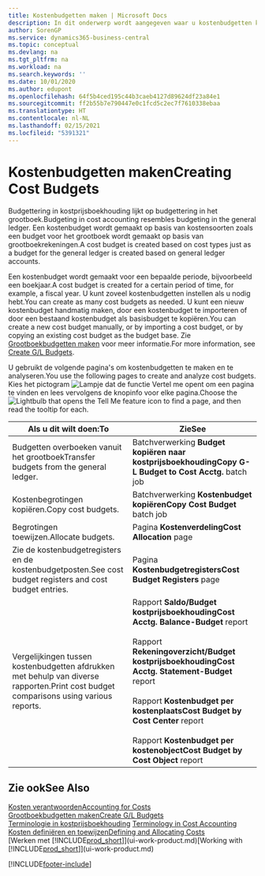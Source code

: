 ```yaml
---
title: Kostenbudgetten maken | Microsoft Docs
description: In dit onderwerp wordt aangegeven waar u kostenbudgetten kunt maken en analyseren.
author: SorenGP
ms.service: dynamics365-business-central
ms.topic: conceptual
ms.devlang: na
ms.tgt_pltfrm: na
ms.workload: na
ms.search.keywords: ''
ms.date: 10/01/2020
ms.author: edupont
ms.openlocfilehash: 64f5b4ced195c44b3caeb4127d89624df23a84e1
ms.sourcegitcommit: ff2b55b7e790447e0c1fcd5c2ec7f7610338ebaa
ms.translationtype: HT
ms.contentlocale: nl-NL
ms.lasthandoff: 02/15/2021
ms.locfileid: "5391321"
---
```

# <a name="creating-cost-budgets"></a><span data-ttu-id="fa61c-103">Kostenbudgetten maken</span><span class="sxs-lookup"><span data-stu-id="fa61c-103">Creating Cost Budgets</span></span>
<span data-ttu-id="fa61c-104">Budgettering in kostprijsboekhouding lijkt op budgettering in het grootboek.</span><span class="sxs-lookup"><span data-stu-id="fa61c-104">Budgeting in cost accounting resembles budgeting in the general ledger.</span></span> <span data-ttu-id="fa61c-105">Een kostenbudget wordt gemaakt op basis van kostensoorten zoals een budget voor het grootboek wordt gemaakt op basis van grootboekrekeningen.</span><span class="sxs-lookup"><span data-stu-id="fa61c-105">A cost budget is created based on cost types just as a budget for the general ledger is created based on general ledger accounts.</span></span>  

<span data-ttu-id="fa61c-106">Een kostenbudget wordt gemaakt voor een bepaalde periode, bijvoorbeeld een boekjaar.</span><span class="sxs-lookup"><span data-stu-id="fa61c-106">A cost budget is created for a certain period of time, for example, a fiscal year.</span></span> <span data-ttu-id="fa61c-107">U kunt zoveel kostenbudgetten instellen als u nodig hebt.</span><span class="sxs-lookup"><span data-stu-id="fa61c-107">You can create as many cost budgets as needed.</span></span> <span data-ttu-id="fa61c-108">U kunt een nieuw kostenbudget handmatig maken, door een kostenbudget te importeren of door een bestaand kostenbudget als basisbudget te kopiëren.</span><span class="sxs-lookup"><span data-stu-id="fa61c-108">You can create a new cost budget manually, or by importing a cost budget, or by copying an existing cost budget as the budget base.</span></span> <span data-ttu-id="fa61c-109">Zie [Grootboekbudgetten maken](finance-how-create-budgets.md) voor meer informatie.</span><span class="sxs-lookup"><span data-stu-id="fa61c-109">For more information, see [Create G/L Budgets](finance-how-create-budgets.md).</span></span>

<span data-ttu-id="fa61c-110">U gebruikt de volgende pagina's om kostenbudgetten te maken en te analyseren.</span><span class="sxs-lookup"><span data-stu-id="fa61c-110">You use the following pages to create and analyze cost budgets.</span></span> <span data-ttu-id="fa61c-111">Kies het pictogram ![Lampje dat de functie Vertel me opent](media/ui-search/search_small.png "Vertel me wat u wilt doen") om een pagina te vinden en lees vervolgens de knopinfo voor elke pagina.</span><span class="sxs-lookup"><span data-stu-id="fa61c-111">Choose the ![Lightbulb that opens the Tell Me feature](media/ui-search/search_small.png "Tell me what you want to do") icon to find a page, and then read the tooltip for each.</span></span>

|<span data-ttu-id="fa61c-112">Als u dit wilt doen:</span><span class="sxs-lookup"><span data-stu-id="fa61c-112">To</span></span>|<span data-ttu-id="fa61c-113">Zie</span><span class="sxs-lookup"><span data-stu-id="fa61c-113">See</span></span>|  
|--------|---------|  
|<span data-ttu-id="fa61c-114">Budgetten overboeken vanuit het grootboek</span><span class="sxs-lookup"><span data-stu-id="fa61c-114">Transfer budgets from the general ledger.</span></span>|<span data-ttu-id="fa61c-115">Batchverwerking **Budget kopiëren naar kostprijsboekhouding**</span><span class="sxs-lookup"><span data-stu-id="fa61c-115">**Copy G-L Budget to Cost Acctg.** batch job</span></span>|  
|<span data-ttu-id="fa61c-116">Kostenbegrotingen kopiëren.</span><span class="sxs-lookup"><span data-stu-id="fa61c-116">Copy cost budgets.</span></span>|<span data-ttu-id="fa61c-117">Batchverwerking **Kostenbudget kopiëren**</span><span class="sxs-lookup"><span data-stu-id="fa61c-117">**Copy Cost Budget** batch job</span></span>|  
|<span data-ttu-id="fa61c-118">Begrotingen toewijzen.</span><span class="sxs-lookup"><span data-stu-id="fa61c-118">Allocate budgets.</span></span>|<span data-ttu-id="fa61c-119">Pagina **Kostenverdeling**</span><span class="sxs-lookup"><span data-stu-id="fa61c-119">**Cost Allocation** page</span></span>|  
|<span data-ttu-id="fa61c-120">Zie de kostenbudgetregisters en de kostenbudgetposten.</span><span class="sxs-lookup"><span data-stu-id="fa61c-120">See cost budget registers and cost budget entries.</span></span>|<span data-ttu-id="fa61c-121">Pagina **Kostenbudgetregisters**</span><span class="sxs-lookup"><span data-stu-id="fa61c-121">**Cost Budget Registers** page</span></span>|  
|<span data-ttu-id="fa61c-122">Vergelijkingen tussen kostenbudgetten afdrukken met behulp van diverse rapporten.</span><span class="sxs-lookup"><span data-stu-id="fa61c-122">Print cost budget comparisons using various reports.</span></span>|<span data-ttu-id="fa61c-123">Rapport **Saldo/Budget kostprijsboekhouding**</span><span class="sxs-lookup"><span data-stu-id="fa61c-123">**Cost Acctg. Balance-Budget** report</span></span><br /><br /> <span data-ttu-id="fa61c-124">Rapport **Rekeningoverzicht/Budget kostprijsboekhouding**</span><span class="sxs-lookup"><span data-stu-id="fa61c-124">**Cost Acctg. Statement-Budget** report</span></span><br /><br /> <span data-ttu-id="fa61c-125">Rapport **Kostenbudget per kostenplaats**</span><span class="sxs-lookup"><span data-stu-id="fa61c-125">**Cost Budget by Cost Center** report</span></span><br /><br /> <span data-ttu-id="fa61c-126">Rapport **Kostenbudget per kostenobject**</span><span class="sxs-lookup"><span data-stu-id="fa61c-126">**Cost Budget by Cost Object** report</span></span>|  

## <a name="see-also"></a><span data-ttu-id="fa61c-127">Zie ook</span><span class="sxs-lookup"><span data-stu-id="fa61c-127">See Also</span></span>  
[<span data-ttu-id="fa61c-128">Kosten verantwoorden</span><span class="sxs-lookup"><span data-stu-id="fa61c-128">Accounting for Costs</span></span>](finance-manage-cost-accounting.md)  
[<span data-ttu-id="fa61c-129">Grootboekbudgetten maken</span><span class="sxs-lookup"><span data-stu-id="fa61c-129">Create G/L Budgets</span></span>](finance-how-create-budgets.md)  
<span data-ttu-id="fa61c-130">[Terminologie in kostprijsboekhouding](finance-terminology-in-cost-accounting.md) </span><span class="sxs-lookup"><span data-stu-id="fa61c-130">[Terminology in Cost Accounting](finance-terminology-in-cost-accounting.md) </span></span>  
[<span data-ttu-id="fa61c-131">Kosten definiëren en toewijzen</span><span class="sxs-lookup"><span data-stu-id="fa61c-131">Defining and Allocating Costs</span></span>](finance-define-and-allocate-costs.md)  
<span data-ttu-id="fa61c-132">[Werken met [!INCLUDE[prod_short](includes/prod_short.md)]](ui-work-product.md)</span><span class="sxs-lookup"><span data-stu-id="fa61c-132">[Working with [!INCLUDE[prod_short](includes/prod_short.md)]](ui-work-product.md)</span></span>


[!INCLUDE[footer-include](includes/footer-banner.md)]